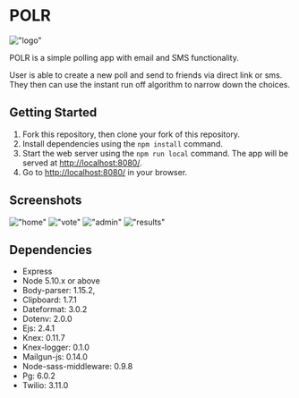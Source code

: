 # POLR

!["logo"](https://github.com/typeF/POLR/blob/master/public/POLR-logo.png)


POLR is a simple polling app with email and SMS functionality.

User is able to create a new poll and send to friends via direct link or sms. They then can use the instant run off algorithm to narrow down the choices.

## Getting Started

1. Fork this repository, then clone your fork of this repository.
2. Install dependencies using the `npm install` command.
3. Start the web server using the `npm run local` command. The app will be served at <http://localhost:8080/>.
4. Go to <http://localhost:8080/> in your browser.

## Screenshots

!["home"](https://github.com/typeF/POLR/blob/master/docs/homepage.png)
!["vote"](https://github.com/typeF/POLR/blob/master/docs/voting.png)
!["admin"](https://github.com/typeF/POLR/blob/master/docs/admin.png)
!["results"](https://github.com/typeF/POLR/blob/master/docs/results.png)


## Dependencies

- Express
- Node 5.10.x or above
- Body-parser: 1.15.2,
- Clipboard: 1.7.1
- Dateformat: 3.0.2
- Dotenv: 2.0.0
- Ejs: 2.4.1
- Knex: 0.11.7
- Knex-logger: 0.1.0
- Mailgun-js: 0.14.0
- Node-sass-middleware: 0.9.8
- Pg: 6.0.2
- Twilio: 3.11.0
